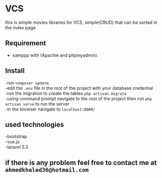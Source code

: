 # VCS
this is simple movies libraries for VCS, simple(CRUD) that can be sorted in the index page

## Requirement
- xamppp with (Apachie and phpmyadmin).

## Install
-run `composer update`.<br/>
-edit the `.env` file in the root of the project with your database credential<br/>
-run the migration to create the tables `php artisan migrate`<br/>
-using command prompt navigate to the root of the project then run `php artisan serve` to run the server<br/>
-in the browser navigate to `localhost:8000/`<br/>

## used technologies
-bootstrap<br/>
-vue.js<br/>
-laravel 5.3<br/>

## if there is any problem feel free to contact me at `ahmedkhaled36@hotmail.com`
